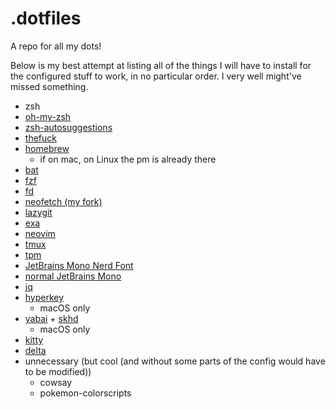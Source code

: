 # .dotfiles
A repo for all my dots!

Below is my best attempt at listing all of the things I will have to install for the configured stuff to work, in no particular order. I very well might've missed something.
- zsh
- [oh-my-zsh](https://ohmyz.sh/)
- [zsh-autosuggestions](https://github.com/zsh-users/zsh-autosuggestions) 
- [thefuck](https://github.com/nvbn/thefuck)
- [homebrew](https://brew.sh)
    - if on mac, on Linux the pm is already there
- [bat](https://github.com/sharkdp/bat)
- [fzf](https://github.com/junegunn/fzf)
- [fd](https://github.com/sharkdp/fd)
- [neofetch (my fork)](https://github.com/chupsondev/neofetch)
- [lazygit](https://github.com/jesseduffield/lazygit)
- [exa](https://github.com/ogham/exa)
- [neovim](https://github.com/neovim/neovim)
- [tmux](https://github.com/tmux/tmux)
- [tpm](https://github.com/tmux-plugins/tpm)
- [JetBrains Mono Nerd Font](https://www.nerdfonts.com/)
- [normal JetBrains Mono](https://www.jetbrains.com/lp/mono/)
- [jq](https://github.com/jqlang/jq)
- [hyperkey](https://hyperkey.app/)
    - macOS only
- [yabai](https://github.com/koekeishiya/yabai) + [skhd](https://github.com/koekeishiya/skhd)
    - macOS only
- [kitty](https://github.com/kovidgoyal/kitty)
- [delta](https://github.com/dandavison/delta)
- unnecessary (but cool (and without some parts of the config would have to be modified))
    - cowsay
    - pokemon-colorscripts
